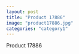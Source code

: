 ```yaml
---
layout: post
title: "Product 17886"
image: "product17886.jpg"
categories: "category1"
---
```

Product 17886
